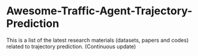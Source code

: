 # Awesome-Traffic-Agent-Trajectory-Prediction
This is a list of the latest research materials (datasets, papers and codes) related to trajectory prediction. (Continuous update)

